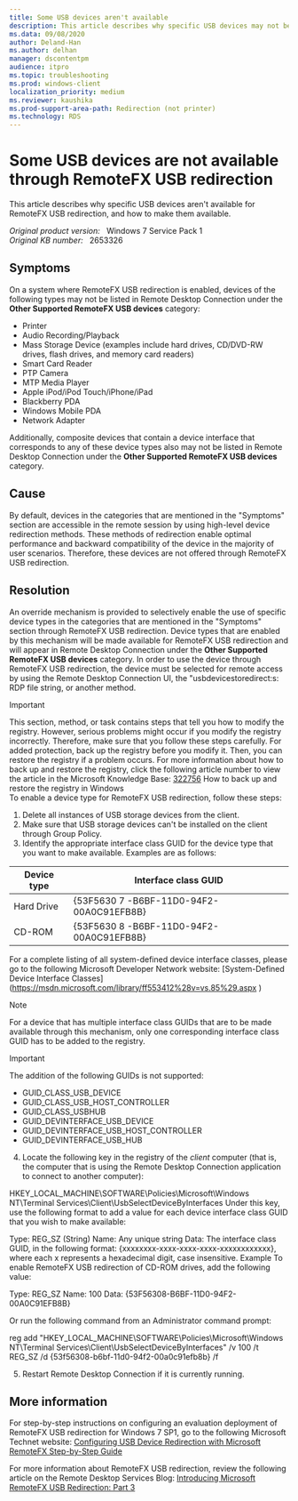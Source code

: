 ```yaml
---
title: Some USB devices aren't available
description: This article describes why specific USB devices may not be available for RemoteFX USB redirection, and how to make them available.
ms.data: 09/08/2020
author: Deland-Han
ms.author: delhan
manager: dscontentpm
audience: itpro
ms.topic: troubleshooting
ms.prod: windows-client
localization_priority: medium
ms.reviewer: kaushika
ms.prod-support-area-path: Redirection (not printer)
ms.technology: RDS
---
```

# Some USB devices are not available through RemoteFX USB redirection

This article describes why specific USB devices aren't available for RemoteFX USB redirection, and how to make them available.

_Original product version:_ &nbsp; Windows 7 Service Pack 1  
_Original KB number:_ &nbsp; 2653326

## Symptoms

On a system where RemoteFX USB redirection is enabled, devices of the following types may not be listed in Remote Desktop Connection under the **Other Supported RemoteFX USB devices** category:
- Printer
- Audio Recording/Playback
- Mass Storage Device (examples include hard drives, CD/DVD-RW drives, flash drives, and memory card readers)
- Smart Card Reader
- PTP Camera
- MTP Media Player
- Apple iPod/iPod Touch/iPhone/iPad
- Blackberry PDA
- Windows Mobile PDA
- Network Adapter

Additionally, composite devices that contain a device interface that corresponds to any of these device types also may not be listed in Remote Desktop Connection under the **Other Supported RemoteFX USB devices** category.

## Cause

By default, devices in the categories that are mentioned in the "Symptoms" section are accessible in the remote session by using high-level device redirection methods. These methods of redirection enable optimal performance and backward compatibility of the device in the majority of user scenarios. Therefore, these devices are not offered through RemoteFX USB redirection.

## Resolution

An override mechanism is provided to selectively enable the use of specific device types in the categories that are mentioned in the "Symptoms" section through RemoteFX USB redirection. Device types that are enabled by this mechanism will be made available for RemoteFX USB redirection and will appear in Remote Desktop Connection under the **Other Supported RemoteFX USB devices** category. In order to use the device through RemoteFX USB redirection, the device must be selected for remote access by using the Remote Desktop Connection UI, the "usbdevicestoredirect:s: RDP file string, or another method.

> [!IMPORTANT]
> This section, method, or task contains steps that tell you how to modify the registry. However, serious problems might occur if you modify the registry incorrectly. Therefore, make sure that you follow these steps carefully. For added protection, back up the registry before you modify it. Then, you can restore the registry if a problem occurs. For more information about how to back up and restore the registry, click the following article number to view the article in the Microsoft Knowledge Base: [322756](https://support.microsoft.com/help/322756) How to back up and restore the registry in Windows  
To enable a device type for RemoteFX USB redirection, follow these steps:
1. Delete all instances of USB storage devices from the client.
2. Make sure that USB storage devices can't be installed on the client through Group Policy.
3. Identify the appropriate interface class GUID for the device type that you want to make available. Examples are as follows:

| Device type| Interface class GUID |
|---|---|
|Hard Drive|{53F5630 7 -B6BF-11D0-94F2-00A0C91EFB8B}|
|CD-ROM|{53F5630 8 -B6BF-11D0-94F2-00A0C91EFB8B}|

For a complete listing of all system-defined device interface classes, please go to the following Microsoft Developer Network website: [System-Defined Device Interface Classes](https://msdn.microsoft.com/library/ff553412%28v=vs.85%29.aspx <!--ERROR-->) 

> [!NOTE]
> For a device that has multiple interface class GUIDs that are to be made available through this mechanism, only one corresponding interface class GUID has to be added to the registry.

> [!IMPORTANT]
> The addition of the following GUIDs is not supported:
   - GUID_CLASS_USB_DEVICE
   - GUID_CLASS_USB_HOST_CONTROLLER
   - GUID_CLASS_USBHUB
   - GUID_DEVINTERFACE_USB_DEVICE
   - GUID_DEVINTERFACE_USB_HOST_CONTROLLER
   - GUID_DEVINTERFACE_USB_HUB

4. Locate the following key in the registry of the *client* computer (that is, the computer that is using the Remote Desktop Connection application to connect to another computer):

HKEY_LOCAL_MACHINE\SOFTWARE\Policies\Microsoft\Windows NT\Terminal Services\Client\UsbSelectDeviceByInterfaces
Under this key, use the following format to add a value for each device interface class GUID that you wish to make available:

Type: REG_SZ (String)
Name: Any unique string
Data: The interface class GUID, in the following format: {xxxxxxxx-xxxx-xxxx-xxxx-xxxxxxxxxxxx}, where each x represents a hexadecimal digit, case insensitive.
 Example To enable RemoteFX USB redirection of CD-ROM drives, add the following value:

Type: REG_SZ
Name: 100
Data: {53F56308-B6BF-11D0-94F2-00A0C91EFB8B}

Or run the following command from an Administrator command prompt:

reg add "HKEY_LOCAL_MACHINE\SOFTWARE\Policies\Microsoft\Windows NT\Terminal Services\Client\UsbSelectDeviceByInterfaces" /v 100 /t REG_SZ /d {53f56308-b6bf-11d0-94f2-00a0c91efb8b} /f

5. Restart Remote Desktop Connection if it is currently running.

## More information

For step-by-step instructions on configuring an evaluation deployment of RemoteFX USB redirection for Windows 7 SP1, go to the following Microsoft Technet website: [Configuring USB Device Redirection with Microsoft RemoteFX Step-by-Step Guide](https://technet.microsoft.com/library/ff817581%28ws.10%29.aspx) 

For more information about RemoteFX USB redirection, review the following article on the Remote Desktop Services Blog: [Introducing Microsoft RemoteFX USB Redirection: Part 3](https://techcommunity.microsoft.com/t5/microsoft-security-and/introducing-microsoft-remotefx-usb-redirection-part-3/ba-p/247085)
